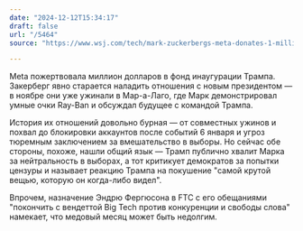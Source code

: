 ```yaml
---
date: "2024-12-12T15:34:17"
draft: false
url: "/5464"
source: "https://www.wsj.com/tech/mark-zuckerbergs-meta-donates-1-million-to-trumps-inaugural-fund-32a999c1?mod=tech_lead_pos2"

---
```


Meta пожертвовала миллион долларов в фонд инаугурации Трампа. Закерберг явно старается наладить отношения с новым президентом — в ноябре они уже ужинали в Мар-а-Лаго, где Марк демонстрировал умные очки Ray-Ban и обсуждал будущее с командой Трампа.

История их отношений довольно бурная — от совместных ужинов и похвал до блокировки аккаунтов после событий 6 января и угроз тюремным заключением за вмешательство в выборы. Но сейчас обе стороны, похоже, нашли общий язык — Трамп публично хвалит Марка за нейтральность в выборах, а тот критикует демократов за попытки цензуры и называет реакцию Трампа на покушение "самой крутой вещью, которую он когда-либо видел".

Впрочем, назначение Эндрю Фергюсона в FTC с его обещаниями "покончить с вендеттой Big Tech против конкуренции и свободы слова" намекает, что медовый месяц может быть недолгим.
